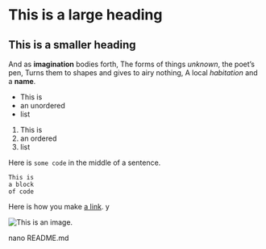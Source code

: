 # This is a large heading

## This is a smaller heading

And as **imagination** bodies forth, 
The forms of things *unknown*, the poet’s pen, 
Turns them to shapes and gives to airy nothing, 
A local *habitation* and a **name**. 

- This is 
- an unordered 
- list 

1. This is 
2. an ordered 
3. list 

Here is `some code` in the middle of a sentence. 

``` 
This is 
a block 
of code 
``` 

Here is how you make [a link](https://www.wikipedia.org/). y

![This is an image.](https://github.com/yihui/xaringan/releases/download/v0.0.2/karl-moustache.jpg)

nano README.md
